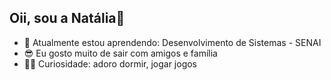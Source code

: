 ## Oii, sou a Natália👋


- 🌱 Atualmente estou aprendendo: Desenvolvimento de Sistemas - SENAI
- 😎 Eu gosto muito de sair com amigos e família
- 😶‍🌫️ Curiosidade: adoro dormir, jogar jogos
  
